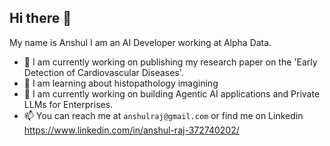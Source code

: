 ## Hi there 👋
My name is Anshul I am an AI Developer working at Alpha Data.
- 📕 I am currently working on publishing my research paper on the 'Early Detection of Cardiovascular Diseases'.
- 🌱 I am learning about histopathology imagining
- 🔭 I am currently working on building Agentic AI applications and Private LLMs for Enterprises.
- 📫 You can reach me at `anshulraj@gmail.com` or find me on Linkedin https://www.linkedin.com/in/anshul-raj-372740202/

<!--
**Anshul261/anshul261** is a ✨ _special_ ✨ repository because its `README.md` (this file) appears on your GitHub profile.

Here are some ideas to get you started:

- 🔭 I’m currently working on ...
- 🌱 I’m currently learning ...
- 👯 I’m looking to collaborate on ...
- 🤔 I’m looking for help with ...
- 💬 Ask me about ...
- 📫 How to reach me: ...
- 😄 Pronouns: ...
- ⚡ Fun fact: ...
-->
